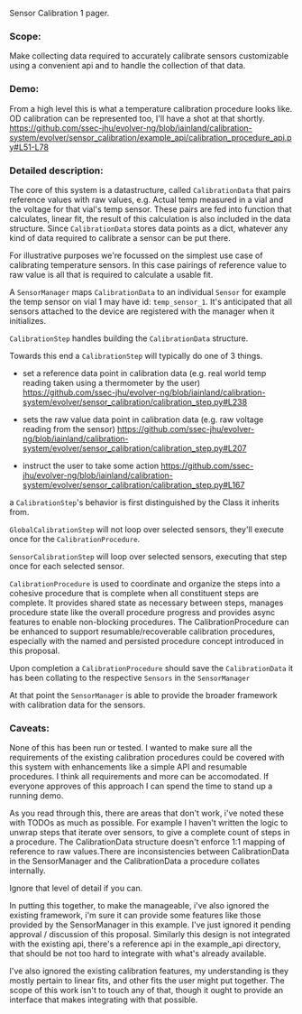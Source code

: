 Sensor Calibration 1 pager.

### Scope: 
Make collecting data required to accurately calibrate sensors customizable using a convenient api and to handle the collection of that data.

### Demo:
From a high level this is what a temperature calibration procedure looks like. OD calibration can be represented too, I'll have a shot at that shortly.
https://github.com/ssec-jhu/evolver-ng/blob/iainland/calibration-system/evolver/sensor_calibration/example_api/calibration_procedure_api.py#L51-L78

### Detailed description:

The core of this system is a datastructure, called `CalibrationData` that pairs reference values with raw values, e.g. Actual temp measured in a vial and the voltage for that vial's temp sensor. These pairs are fed into function that calculates, linear fit, the result of this calculation is also included in the data structure. Since `CalibrationData` stores data points as a dict, whatever any kind of data required to calibrate a sensor can be put there.

For illustrative purposes we're focussed on the simplest use case of calibrating temperature sensors. In this case pairings of reference value to raw value is all that is required to calculate a usable fit.

A `SensorManager` maps `CalibrationData`  to an individual `Sensor` for example the temp sensor on vial 1 may have id: `temp_sensor_1`. It's anticipated that all sensors attached to the device are registered with the manager when it initializes.

`CalibrationStep` handles building the `CalibrationData` structure.

Towards this end a `CalibrationStep` will typically do one of 3 things.

- set a reference data point in calibration data (e.g. real world temp reading taken using a thermometer by the user)
https://github.com/ssec-jhu/evolver-ng/blob/iainland/calibration-system/evolver/sensor_calibration/calibration_step.py#L238

- sets the raw value data point in calibration data (e.g. raw voltage reading from the sensor)
https://github.com/ssec-jhu/evolver-ng/blob/iainland/calibration-system/evolver/sensor_calibration/calibration_step.py#L207

- instruct the user to take some action
https://github.com/ssec-jhu/evolver-ng/blob/iainland/calibration-system/evolver/sensor_calibration/calibration_step.py#L167

a `CalibrationStep`'s behavior is first  distinguished by the Class it inherits from.

`GlobalCalibrationStep` will not loop over selected sensors, they'll execute once for the `CalibrationProcedure`.

`SensorCalibrationStep` will loop over selected sensors, executing that step once for each selected sensor.

`CalibrationProcedure` is used to coordinate and organize the steps into a cohesive procedure that is complete when all constituent steps are complete. It provides shared state as necessary between steps, manages procedure state like the overall procedure progress and provides async features to enable non-blocking procedures. The CalibrationProcedure can be enhanced to support resumable/recoverable calibration procedures, especially with the named and persisted procedure concept introduced in this proposal.

Upon completion a `CalibrationProcedure` should save the `CalibrationData` it has been collating to the respective `Sensors` in the `SensorManager`

At that point the `SensorManager` is able to provide the broader framework with calibration data for the sensors.

### Caveats:
 
None of this has been run or tested. I wanted to make sure all the requirements of the existing calibration procedures could be covered with this system with enhancements like a simple API and resumable procedures. I think all requirements and more can be accomodated. If everyone approves of this approach I can spend the time to stand up a running demo.

As you read through this, there are areas that don't work, i've noted these with TODOs as much as possible.
For example I haven't written the logic to unwrap steps that iterate over sensors, to give a complete count of steps in a procedure. The CalibrationData structure doesn't enforce 1:1 mapping of reference to raw values.There are inconsistencies between CalibrationData in the SensorManager and the CalibrationData a procedure collates internally.

Ignore that level of detail if you can.

In putting this together, to make the manageable, i've also ignored the existing framework, i'm sure it can provide some features like those provided by the SensorManager in this example. I've just ignored it pending approval / discussion of this proposal. Similarly this design is not integrated with the existing api, there's a reference api in the example_api directory, that should be not too hard to integrate with what's already available.

I've also ignored the existing calibration features, my understanding is they mostly pertain to linear fits, and other fits the user might put together. The scope of this work isn't to touch any of that, though it ought to provide an interface that makes integrating with that possible.